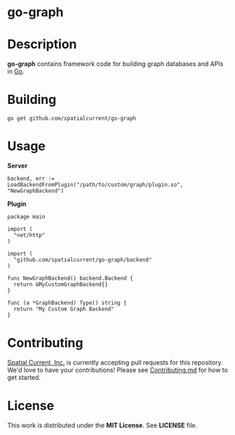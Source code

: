 # go-graph

# Description

**go-graph** contains framework code for building graph databases and APIs in [Go](http://golang.org).

# Building

```
go get github.com/spatialcurrent/go-graph
```

# Usage

**Server**

```
backend, err := LoadBackendFromPlugin("/path/to/custom/graph/plugin.so", "NewGraphBackend")
```

**Plugin**

```
package main

import (
  "net/http"
)

import (
  "github.com/spatialcurrent/go-graph/backend"
)

func NewGraphBackend() backend.Backend {
  return &MyCustomGraphBackend{}
}

func (a *GraphBackend) Type() string {
  return "My Custom Graph Backend"
}
```

# Contributing

[Spatial Current, Inc.](https://spatialcurrent.io) is currently accepting pull requests for this repository.  We'd love to have your contributions!  Please see [Contributing.md](https://github.com/spatialcurrent/go-graph/blob/master/CONTRIBUTING.md) for how to get started.

# License

This work is distributed under the **MIT License**.  See **LICENSE** file.
